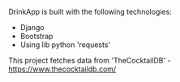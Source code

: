 

DrinkApp is built with the following technologies:
- Django
- Bootstrap
- Using lib python 'requests'

This project fetches data from 'TheCocktailDB' -  https://www.thecocktaildb.com/
